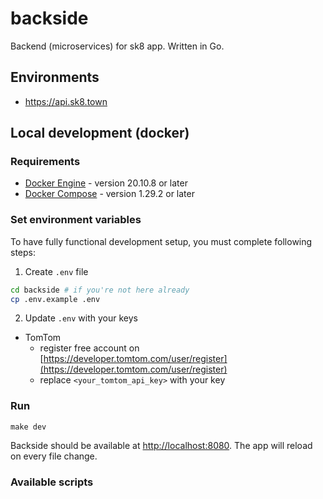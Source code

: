 # backside
Backend (microservices) for sk8 app. Written in Go.

## Environments
- https://api.sk8.town

## Local development (docker)
### Requirements
- [Docker Engine](https://docs.docker.com/engine/install/) - version 20.10.8 or later
- [Docker Compose](https://docs.docker.com/compose/install/) - version 1.29.2 or later

### Set environment variables
To have fully functional development setup, you must complete following steps:

1. Create `.env` file
```bash
cd backside # if you're not here already
cp .env.example .env
```

2. Update `.env` with your keys
- TomTom
  - register free account on [https://developer.tomtom.com/user/register](https://developer.tomtom.com/user/register)
  - replace `<your_tomtom_api_key>` with your key

### Run
```
make dev
```

Backside should be available at [http://localhost:8080](http://localhost:8080). The app will reload on every file change.

### Available scripts

